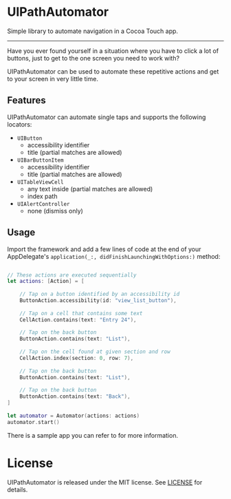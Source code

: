 # UIPathAutomator
Simple library to automate navigation in a Cocoa Touch app.

---

Have you ever found yourself in a situation where you have to click a lot of buttons, just to get to the one screen you need to work with?

UIPathAutomator can be used to automate these repetitive actions and get to your screen in very little time.

## Features

UIPathAutomator can automate single taps and supports the following locators:
- `UIButton`
  - accessibility identifier
  - title (partial matches are allowed)
- `UIBarButtonItem`
  - accessibility identifier
  - title (partial matches are allowed)
- `UITableViewCell`
  - any text inside (partial matches are allowed)
  - index path
- `UIAlertController`
  - none (dismiss only)

## Usage

Import the framework and add a few lines of code at the end of your AppDelegate's `application(_:, didFinishLaunchingWithOptions:)` method:

```swift

// These actions are executed sequentially
let actions: [Action] = [
 
    // Tap on a button identified by an accessibility id
    ButtonAction.accessibility(id: "view_list_button"),
    
    // Tap on a cell that contains some text
    CellAction.contains(text: "Entry 24"),
    
    // Tap on the back button
    ButtonAction.contains(text: "List"),
    
    // Tap on the cell found at given section and row
    CellAction.index(section: 0, row: 7),
    
    // Tap on the back button
    ButtonAction.contains(text: "List"),
    
    // Tap on the back button
    ButtonAction.contains(text: "Back"),
]
        
let automator = Automator(actions: actions)
automator.start()
```

There is a sample app you can refer to for more information.

# License
UIPathAutomator is released under the MIT license. See [LICENSE](../master/LICENSE) for details.
